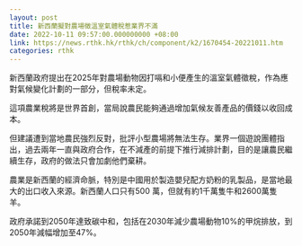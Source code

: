 ```yaml
---
layout: post
title: 新西蘭擬對農場徵溫室氣體稅惹業界不滿
date: 2022-10-11 09:57:00.000000000 +08:00
link: https://news.rthk.hk/rthk/ch/component/k2/1670454-20221011.htm
categories: rthk
---
```


新西蘭政府提出在2025年對農場動物因打嗝和小便產生的溫室氣體徵稅，作為應對氣候變化計劃的一部分，但稅率未定。

這項農業稅將是世界首創，當局說農民能夠通過增加氣候友善產品的價錢以收回成本。

但建議遭到當地農民強烈反對，批評小型農場將無法生存。業界一個遊說團體指出，過去兩年一直與政府合作，在不減產的前提下推行減排計劃，目的是讓農民繼續生存，政府的做法只會加劇他們棄耕。

農業是新西蘭的經濟命脈，特別是中國用於製造嬰兒配方奶粉的乳製品，是當地最大的出口收入來源。新西蘭人口只有500 萬，但就有約1千萬隻牛和2600萬隻羊。

政府承諾到2050年達致碳中和，包括在2030年減少農場動物10%的甲烷排放，到2050年減幅增加至47%。
